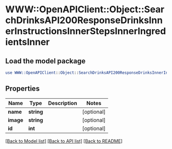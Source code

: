 # WWW::OpenAPIClient::Object::SearchDrinksAPI200ResponseDrinksInnerInstructionsInnerStepsInnerIngredientsInner

## Load the model package
```perl
use WWW::OpenAPIClient::Object::SearchDrinksAPI200ResponseDrinksInnerInstructionsInnerStepsInnerIngredientsInner;
```

## Properties
Name | Type | Description | Notes
------------ | ------------- | ------------- | -------------
**name** | **string** |  | [optional] 
**image** | **string** |  | [optional] 
**id** | **int** |  | [optional] 

[[Back to Model list]](../README.md#documentation-for-models) [[Back to API list]](../README.md#documentation-for-api-endpoints) [[Back to README]](../README.md)



